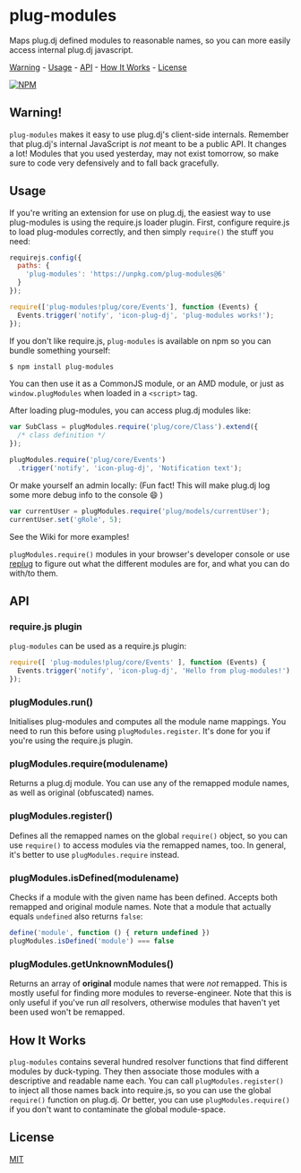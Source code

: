 # plug-modules

Maps plug.dj defined modules to reasonable names, so you can more easily
access internal plug.dj javascript.

[Warning] - [Usage] - [API] - [How It Works] - [License]

[![NPM](https://nodei.co/npm/plug-modules.png?downloads)](https://npmjs.com/package/plug-modules)

## Warning!

`plug-modules` makes it easy to use plug.dj's client-side internals.
Remember that plug.dj's internal JavaScript is *not* meant to be a
public API. It changes a lot! Modules that you used yesterday, may not
exist tomorrow, so make sure to code very defensively and to fall back
gracefully.

## Usage

If you're writing an extension for use on plug.dj, the easiest way to use
plug-modules is using the require.js loader plugin. First, configure require.js
to load plug-modules correctly, and then simply `require()` the stuff you need:

```js
requirejs.config({
  paths: {
    'plug-modules': 'https://unpkg.com/plug-modules@6'
  }
});

require(['plug-modules!plug/core/Events'], function (Events) {
  Events.trigger('notify', 'icon-plug-dj', 'plug-modules works!');
});
```

If you don't like require.js, `plug-modules` is available on npm so you can
bundle something yourself:

```bash
$ npm install plug-modules
```

You can then use it as a CommonJS module, or an AMD module, or just as
`window.plugModules` when loaded in a `<script>` tag.

After loading plug-modules, you can access plug.dj modules like:

```javascript
var SubClass = plugModules.require('plug/core/Class').extend({
  /* class definition */
});

plugModules.require('plug/core/Events')
  .trigger('notify', 'icon-plug-dj', 'Notification text');
```

Or make yourself an admin locally: (Fun fact! This will make plug.dj
log some more debug info to the console :smile: )

```javascript
var currentUser = plugModules.require('plug/models/currentUser');
currentUser.set('gRole', 5);
```

See the Wiki for more examples!

`plugModules.require()` modules in your browser's developer console or
use [replug](https://github.com/extplug/replug) to figure out what the
different modules are for, and what you can do with/to them.

## API

### require.js plugin

`plug-modules` can be used as a require.js plugin:

```javascript
require([ 'plug-modules!plug/core/Events' ], function (Events) {
  Events.trigger('notify', 'icon-plug-dj', 'Hello from plug-modules!');
});
```

### plugModules.run()

Initialises plug-modules and computes all the module name mappings. You
need to run this before using `plugModules.register`. It's done for you
if you're using the require.js plugin.

### plugModules.require(modulename)

Returns a plug.dj module. You can use any of the remapped module names,
as well as original (obfuscated) names.

### plugModules.register()

Defines all the remapped names on the global `require()` object, so you
can use `require()` to access modules via the remapped names, too. In
general, it's better to use `plugModules.require` instead.

### plugModules.isDefined(modulename)

Checks if a module with the given name has been defined. Accepts both
remapped and original module names. Note that a module that actually
equals `undefined` also returns `false`:

```javascript
define('module', function () { return undefined })
plugModules.isDefined('module') === false
```

### plugModules.getUnknownModules()

Returns an array of **original** module names that were *not* remapped.
This is mostly useful for finding more modules to reverse-engineer.
Note that this is only useful if you've run _all_ resolvers, otherwise
modules that haven't yet been used won't be remapped.

## How It Works

`plug-modules` contains several hundred resolver functions that find different
modules by duck-typing. They then associate those modules with a descriptive and
readable name each. You can call `plugModules.register()` to inject all those
names back into require.js, so you can use the global `require()` function on
plug.dj. Or better, you can use `plugModules.require()` if you don't want to
contaminate the global module-space.

## License

[MIT]

[Warning]: #warning
[Usage]: #usage
[API]: #api
[How It Works]: #how-it-works
[License]: #license
[MIT]: ./LICENSE
